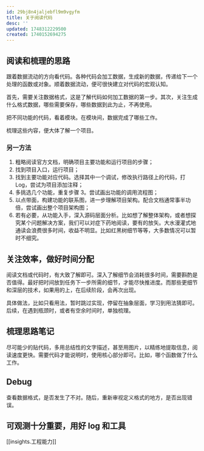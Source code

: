 ```yaml
---
id: 29bj8n4jaljebfl9m9vgyfm
title: 关于阅读代码
desc: ''
updated: 1748312229500
created: 1740152694275
---
```


## 阅读和梳理的思路

跟着数据流动的方向看代码。各种代码会加工数据，生成新的数据，传递给下一个处理的函数或对象。顺着数据流动，便可很快建立对代码的宏观认知。

首先，需要关注数据格式，这是了解代码如何加工数据的第一步。其次，关注生成什么格式数据，哪些需要保存，哪些数据到此为止，不再使用。

把不同功能的代码，看着模块。在模块间，数据完成了哪些工作。

梳理这些内容，便大体了解一个项目。

### 另一方法

1. 粗略阅读官方文档，明确项目主要功能和运行项目的步骤；
2. 找到项目入口，运行项目；
3. 找到主要功能对应代码。选择其中一个调试，修改执行路径上的代码，打 Log，尝试为项目添加注释；
4. 多挑选几个功能，重复步骤 3。尝试画出功能的调用流程图；
5. 以点带面，构建功能的联系图，进一步理解项目架构。配合文档通常事半功倍，尝试画出整个项目架构图；
6. 若有必要，从功能入手，深入源码层面分析。比如想了解整体架构，或者想探究某个问题解决方案，我们可以对症下药地阅读，要有的放矢。大水漫灌式地通读会浪费很多时间，收益不明显。比如红黑树细节等等，大多数情况可以暂时不细究。

## 关注效率，做好时间分配
阅读文档或代码时，有大致了解即可。深入了解细节会消耗很多时间，需要斟酌是否值得。最好把时间放到任务下一步所需的细节，才能尽快推进度。而那些更细节和深层的技术，如果用的上，在后续阶段，会再次出现。

具体做法，比如只看用法，暂时跳过实现，停留在抽象层面，学习到用法猜即可。后续，在遇到瓶颈时，或者有空余时间时，单独梳理。

## 梳理思路笔记

尽可能少的贴代码，多用总结性的文字描述，甚至用图片，以精练地提取信息，阅读速度更快。需要代码才能说明时，使用核心部分即可。比如，哪个函数做了什么工作。

## Debug

查看数据格式，是否发生了不对。随后，重新审视定义格式的地方，是否出现错误。

## 可观测十分重要，用好 log 和工具

[[insights.工程能力]]